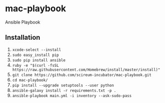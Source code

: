 # mac-playbook
Ansible Playbook

## Installation

  1. ```xcode-select --install```
  2. ```sudo easy_install pip```
  3. ```sudo pip install ansible```
  4. ```ruby -e "$(curl -fsSL https://raw.githubusercontent.com/Homebrew/install/master/install)"```
  5. ```git clone https://github.com/scireum-incubator/mac-playbook.git```
  6. ```cd mac-playbook/```
  7. ```pip install --upgrade setuptools --user python```
  8. ```ansible-galaxy install -r requirements.txt -p .```
  9. ```ansible-playbook main.yml -i inventory --ask-sudo-pass```
